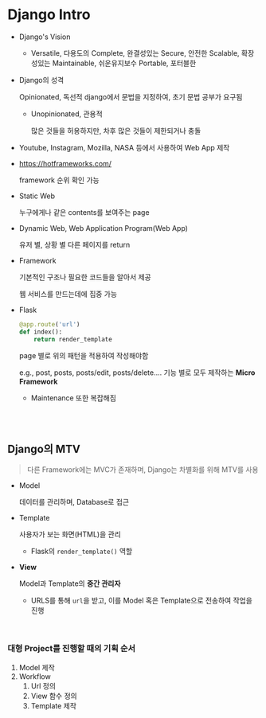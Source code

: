 # Django Intro

- Django's Vision

  - Versatile, 다용도의
    Complete, 완결성있는
    Secure, 안전한
    Scalable, 확장성있는
    Maintainable, 쉬운유지보수
    Portable, 포터블한

- Django의 성격

  Opinionated, 독선적
  django에서 문법을 지정하여, 초기 문법 공부가 요구됨

  - Unopinionated, 관용적

    많은 것들을 허용하지만, 차후 많은 것들이 제한되거나 충돌

- Youtube, Instagram, Mozilla, NASA 등에서 사용하여 Web App 제작

- <https://hotframeworks.com/>

  framework 순위 확인 가능

- Static Web

  누구에게나 같은 contents를 보여주는 page

- Dynamic Web, Web Application Program(Web App)

  유저 별, 상황 별 다른 페이지를 return

- Framework

  기본적인 구조나 필요한 코드들을 알아서 제공

  웹 서비스를 만드는데에 집중 가능

- Flask

  ```python
  @app.route('url')
  def index():
      return render_template
  ```

  page 별로 위의 패턴을 적용하여 작성해야함

  e.g., post, posts, posts/edit, posts/delete.... 기능 별로 모두 제작하는 **Micro Framework**

  - Maintenance 또한 복잡해짐

<br>

<br>

## Django의 **MTV**

> 다른 Framework에는 MVC가 존재하며, Django는 차별화를 위해 MTV를 사용

- Model

  데이터를 관리하며, Database로 접근

- Template

  사용자가 보는 화면(HTML)을 관리

  - Flask의 `render_template()` 역할

- **View**

  Model과 Template의 **중간 관리자**

  - URLS를 통해 `url`을 받고, 이를 Model 혹은 Template으로 전송하여 작업을 진행

<br>

### 대형 Project를 진행할 때의 기획 순서

1. Model 제작
2. Workflow
   1. Url 정의
   2. View 함수 정의
   3. Template 제작

